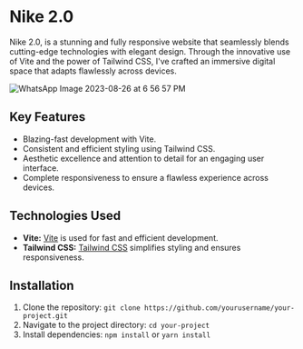# Nike 2.0

Nike 2.0, is a stunning and fully responsive website that seamlessly blends cutting-edge technologies with elegant design. Through the innovative use of Vite and the power of Tailwind CSS, I've crafted an immersive digital space that adapts flawlessly across devices.

![WhatsApp Image 2023-08-26 at 6 56 57 PM](https://github.com/shitanshuk32/Nike-2.0/assets/86796224/6781b7c2-aea5-4581-bc14-baba705c3c15)


## Key Features

- Blazing-fast development with Vite.
- Consistent and efficient styling using Tailwind CSS.
- Aesthetic excellence and attention to detail for an engaging user interface.
- Complete responsiveness to ensure a flawless experience across devices.


## Technologies Used

- **Vite:** [Vite](https://vitejs.dev/) is used for fast and efficient development.
- **Tailwind CSS:** [Tailwind CSS](https://tailwindcss.com/) simplifies styling and ensures responsiveness.


## Installation

1. Clone the repository: `git clone https://github.com/yourusername/your-project.git`
2. Navigate to the project directory: `cd your-project`
3. Install dependencies: `npm install` or `yarn install`

